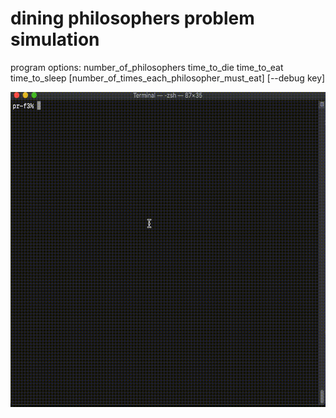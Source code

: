 # dining philosophers problem simulation



program options:
  number_of_philosophers time_to_die time_to_eat time_to_sleep [number_of_times_each_philosopher_must_eat] [--debug key]
  
  ![alt text](https://github.com/Tenagrim/PhiloSimulation/blob/main/img/out.gif?raw=true)
